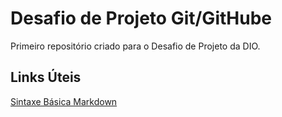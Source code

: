 # Desafio de Projeto Git/GitHube
Primeiro repositório criado para o Desafio de Projeto da DIO.


## Links Úteis
[Sintaxe Básica Markdown](https://www.markdownguide.org/basic-syntax/)
